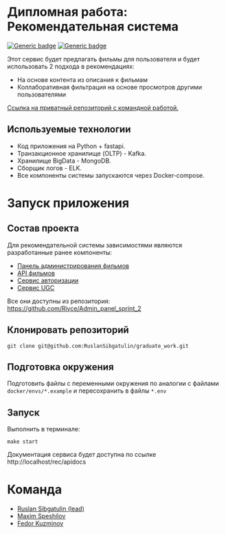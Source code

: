 # Дипломная работа: Рекомендательная система
[![Generic badge](https://img.shields.io/badge/Changelog-<COLOR>.svg)](./CHANGELOG.md)
[![Generic badge](https://img.shields.io/badge/Our-Team-<COLOR>.svg)](#команда)


Этот сервис будет предлагать фильмы для пользователя и будет использовать 2 подхода в рекомендациях:
- На основе контента из описания к фильмам
- Коллаборативная фильтрация на основе просмотров другими пользователями 


[Ссылка на приватный репозиторий с командной работой.](https://github.com/RuslanSibgatulin/graduate_work)


## Используемые технологии
- Код приложения на Python + fastapi.
- Транзакционное хранилище (OLTP) - Kafka.
- Хранилище BigData - MongoDB.
- Сборщик логов - ELK.
- Все компоненты системы запускаются через Docker-compose.

# Запуск приложения
## Состав проекта
Для рекомендательной системы зависимостями являются разработанные ранее компоненты:

- [Панель администрирования фильмов](http://localhost/admin)
- [API фильмов](http://localhost/api/apidocs)
- [Сервис авторизации](http://localhost/auth/apidocs/)
- [Сервис UGC](http://localhost/ugc/apidocs)

Все они доступны из репозитория: https://github.com/Riyce/Admin_panel_sprint_2


## Клонировать репозиторий
    git clone git@github.com:RuslanSibgatulin/graduate_work.git

## Подготовка окружения

Подготовить файлы с переменными окружения по аналогии с файлами `docker/envs/*.example` и пересохранить в файлы `*.env`


## Запуск
Выполнить в терминале:

    make start

Документация сервиса будет доступна по ссылке http://localhost/rec/apidocs

# Команда
- [Ruslan Sibgatulin (lead)](https://github.com/RuslanSibgatulin)
- [Maxim Speshilov](https://github.com/paaanic)
- [Fedor Kuzminov](https://github.com/Riyce)